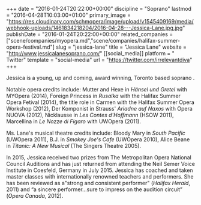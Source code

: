+++
date = "2016-01-24T20:22:00+00:00"
discipline = "Soprano"
lastmod = "2016-04-28T10:03:00+01:00"
primary_image = "https://res.cloudinary.com/schmopera/image/upload/v1545409169/media/webhook-uploads/1461834218204/2016-04-28---Jessica-Lane.jpg.jpg"
publishDate = "2016-01-24T20:22:00+00:00"
related_companies = ["scene/companies/myopera.md","scene/companies/halifax-summer-opera-festival.md"]
slug = "jessica-lane"
title = "Jessica Lane"
website = "http://www.jessicalanesoprano.com/"
[[social_media]]
platform = " Twitter"
template = "social-media"
url = "https://twitter.com/irrelevantdiva"
+++

Jessica is a young, up and coming, award winning, Toronto based soprano .
 
Notable opera credits include: Mutter and Hexe in *Hänsel und Gretel* with MYOpera (2014), Foreign Princess in *Rusalka* with the Halifax Summer Opera Fetival (2014), the title role in Carmen with the Halifax Summer Opera Workshop (2012), Der Komponist in Strauss' *Ariadne auf Naxos* with Opera NUOVA (2012), Nicklausse in *Les Contes d'Hoffmann* (HSOW 2011), Marcellina in *Le Nozze di Figaro* with UWOpera (2011).
 
Ms. Lane's musical theatre credits include: Bloody Mary in *South Pacific* (UWOpera 2011), B.J. in *Smokey Joe's Cafe* (UWOpera 2010), Alice Beane in *Titanic: A New Musical* (The Singers Theatre 2005).

In 2015, Jessica received two prizes from The Metropolitan Opera National Council Auditions and has just returned from attending the Neil Semer Voice Institute in Coesfeld, Germany in July 2015. Jessica has coached and taken master classes with internationally renowned teachers and performers. She has been reviewed as a"strong and consistent performer" (*Halifax Herald*, 2011) and “a sincere performer...sure to impress on the audition circuit” (*Opera Canada*, 2012).

